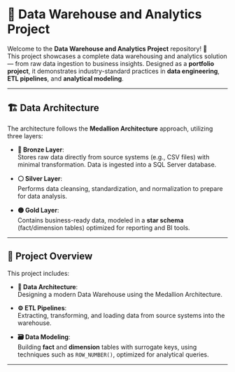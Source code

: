 # 🏢 Data Warehouse and Analytics Project

Welcome to the **Data Warehouse and Analytics Project** repository! 🚀  
This project showcases a complete data warehousing and analytics solution — from raw data ingestion to business insights. Designed as a **portfolio project**, it demonstrates industry-standard practices in **data engineering**, **ETL pipelines**, and **analytical modeling**.

---

## 🏗️ Data Architecture

The architecture follows the **Medallion Architecture** approach, utilizing three layers:

- **🔹 Bronze Layer**:  
  Stores raw data directly from source systems (e.g., CSV files) with minimal transformation. Data is ingested into a SQL Server database.

- **⚪ Silver Layer**:  
  Performs data cleansing, standardization, and normalization to prepare for data analysis.

- **🟡 Gold Layer**:  
  Contains business-ready data, modeled in a **star schema** (fact/dimension tables) optimized for reporting and BI tools.

---
## 📖 Project Overview

This project includes:

- **📐 Data Architecture**:  
  Designing a modern Data Warehouse using the Medallion Architecture.

- **⚙️ ETL Pipelines**:  
  Extracting, transforming, and loading data from source systems into the warehouse.

- **🗃️ Data Modeling**:  
  Building **fact** and **dimension** tables with surrogate keys, using techniques such as `ROW_NUMBER()`, optimized for analytical queries.

---
